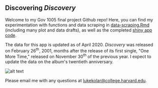 ## Discovering *Discovery*

Welcome to my Gov 1005 final project Github repo! Here, you can find my experimentation with functions and data scraping in [data-scraping.Rmd](https://github.com/lukekolar/final-project-data-scraping/blob/master/data_scraping.Rmd) (including many plot and data drafts), as well as the completed [shiny app code](https://github.com/lukekolar/final-project-data-scraping/blob/master/discovering_discovery/app.R).

The data for this app is updated as of April 2020. *Discovery* was released on February 26<sup>th</sup>, 2001, months after the release of its first single, "One More Time," released on November 30<sup>th</sup> of the previous year. I expect to update the data on the album's twentieth anniversary.

![alt text](https://github.com/lukekolar/discovering_discovery/discovering_discovery_files/discovering_discovery_app/misc/daft.gif "Daft Punk")

Please email me with any questions at [lukekolar@college.harvard.edu](lukekolar@college.harvard.edu).
